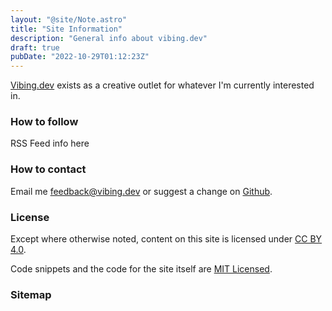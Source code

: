 ```yaml
---
layout: "@site/Note.astro"
title: "Site Information"
description: "General info about vibing.dev"
draft: true
pubDate: "2022-10-29T01:12:23Z"
---
```


[Vibing.dev](/) exists as a creative outlet for whatever I'm currently interested
in.

### How to follow

RSS Feed info here

### How to contact

Email me [feedback@vibing.dev](mailto:contact@vibing.dev) or suggest a change on [Github](https://github.com/mrmcc3/vibing-dev/issues).

### License

Except where otherwise noted, content on this site is licensed under
[CC BY 4.0](https://creativecommons.org/licenses/by/4.0/).

Code snippets and the code for the site itself are 
[MIT Licensed](https://github.com/mrmcc3/vibing-dev/blob/main/LICENSE).

### Sitemap